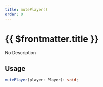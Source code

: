 ```yaml
---
title: mutePlayer()
order: 0
---
```


# {{ $frontmatter.title }}

No Description

## Usage

```ts
mutePlayer(player: Player): void;
```
